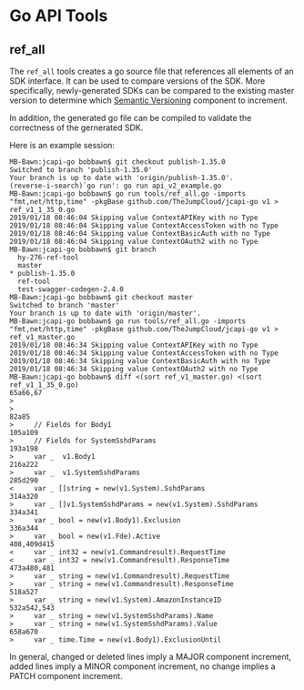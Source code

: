 
# Go API Tools

## ref_all

The `ref_all` tools creates a go source file that references all elements of an SDK interface. It can
be used to compare versions of the SDK. More specifically, newly-generated SDKs can be compared to the existing
master version to determine which [Semantic Versioning](https://semver.org) component to increment.

In addition, the generated go file can be compiled to validate the correctness of the gernerated SDK.

Here is an example session:

```
MB-Bawn:jcapi-go bobbawn$ git checkout publish-1.35.0
Switched to branch 'publish-1.35.0'
Your branch is up to date with 'origin/publish-1.35.0'.
(reverse-i-search)`go run': go run api_v2_example.go 
MB-Bawn:jcapi-go bobbawn$ go run tools/ref_all.go -imports "fmt,net/http,time" -pkgBase github.com/TheJumpCloud/jcapi-go v1 > ref_v1_1_35_0.go
2019/01/18 08:46:04 Skipping value ContextAPIKey with no Type
2019/01/18 08:46:04 Skipping value ContextAccessToken with no Type
2019/01/18 08:46:04 Skipping value ContextBasicAuth with no Type
2019/01/18 08:46:04 Skipping value ContextOAuth2 with no Type
MB-Bawn:jcapi-go bobbawn$ git branch
  hy-276-ref-tool
  master
* publish-1.35.0
  ref-tool
  test-swagger-codegen-2.4.0
MB-Bawn:jcapi-go bobbawn$ git checkout master
Switched to branch 'master'
Your branch is up to date with 'origin/master'.
MB-Bawn:jcapi-go bobbawn$ go run tools/ref_all.go -imports "fmt,net/http,time" -pkgBase github.com/TheJumpCloud/jcapi-go v1 > ref_v1_master.go
2019/01/18 08:46:34 Skipping value ContextAPIKey with no Type
2019/01/18 08:46:34 Skipping value ContextAccessToken with no Type
2019/01/18 08:46:34 Skipping value ContextBasicAuth with no Type
2019/01/18 08:46:34 Skipping value ContextOAuth2 with no Type
MB-Bawn:jcapi-go bobbawn$ diff <(sort ref_v1_master.go) <(sort ref_v1_1_35_0.go)
65a66,67
> 
> 
82a85
>     // Fields for Body1
105a109
>     // Fields for SystemSshdParams
193a198
>     var _  v1.Body1
216a222
>     var _  v1.SystemSshdParams
285d290
<     var _ []string = new(v1.System).SshdParams
314a320
>     var _ []v1.SystemSshdParams = new(v1.System).SshdParams
334a341
>     var _ bool = new(v1.Body1).Exclusion
336a344
>     var _ bool = new(v1.Fde).Active
408,409d415
<     var _ int32 = new(v1.Commandresult).RequestTime
<     var _ int32 = new(v1.Commandresult).ResponseTime
473a480,481
>     var _ string = new(v1.Commandresult).RequestTime
>     var _ string = new(v1.Commandresult).ResponseTime
518a527
>     var _ string = new(v1.System).AmazonInstanceID
532a542,543
>     var _ string = new(v1.SystemSshdParams).Name
>     var _ string = new(v1.SystemSshdParams).Value
658a670
>     var _ time.Time = new(v1.Body1).ExclusionUntil
```

In general, changed or deleted lines imply a MAJOR component increment, added lines imply a MINOR component
increment, no change implies a PATCH component increment.
